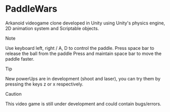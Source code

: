 # PaddleWars
 Arkanoid videogame clone developed in Unity using Unity's physics engine, 2D animation system and Scriptable objects.

> [!NOTE]
> Use keyboard left, right / A, D to control the paddle.
> Press space bar to release the ball from the paddle
> Press and maintain space bar to move the paddle faster.

> [!TIP]
> New powerUps are in development (shoot and laser), you can try them by pressing the keys z or x respectively.

> [!CAUTION]
> This video game is still under development and could contain bugs/errors.

 
